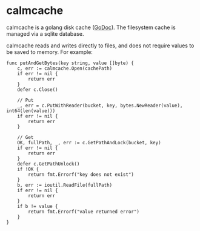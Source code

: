 # calmcache
calmcache is a golang disk cache ([GoDoc](https://godoc.org/github.com/imclaren/calmcache)).  The filesystem cache is managed via a sqlite database.

calmcache reads and writes directly to files, and does not require values to be saved to memory.  For example:

```
func putAndGetBytes(key string, value []byte) {
	c, err := calmcache.Open(cachePath)
	if err != nil {
		return err
	}
	defer c.Close()

	// Put
	_, err = c.PutWithReader(bucket, key, bytes.NewReader(value), int64(len(value)))
	if err != nil {
		return err
	}

	// Get
	OK, fullPath, _, err := c.GetPathAndLock(bucket, key) 
	if err != nil {
		return err
	}
	defer c.GetPathUnlock()
	if !OK {
		return fmt.Errorf("key does not exist")
	}
	b, err := ioutil.ReadFile(fullPath)
	if err != nil {
		return err
	}
	if b != value {
		return fmt.Errorf("value returned error")
	}
}
```
